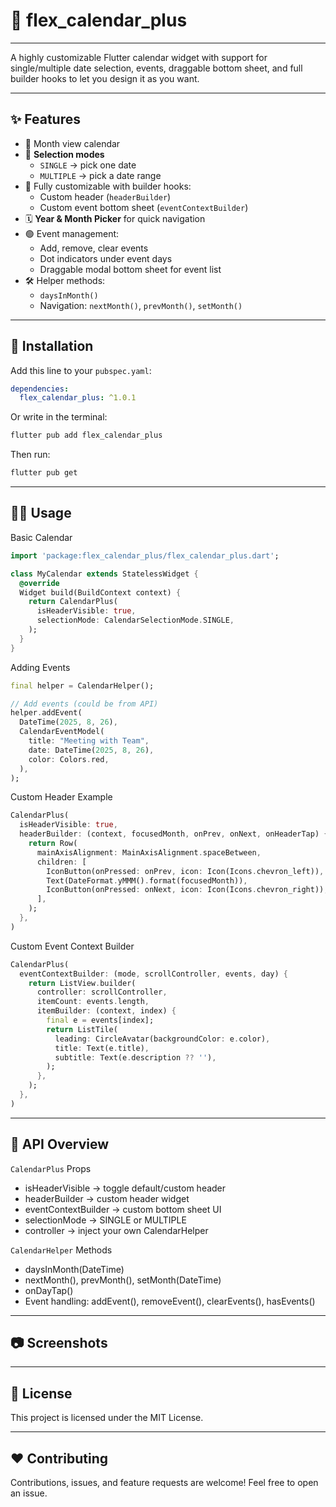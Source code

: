 # 📅 flex_calendar_plus

---

A highly customizable Flutter calendar widget with support for single/multiple date selection, events, draggable bottom sheet, and full builder hooks to let you design it as you want.

---

## ✨ Features

- 📆 Month view calendar
- 🔀 **Selection modes**
  - `SINGLE` → pick one date
  - `MULTIPLE` → pick a date range
- 🎨 Fully customizable with builder hooks:
  - Custom header (`headerBuilder`)
  - Custom event bottom sheet (`eventContextBuilder`)
- 🗓️ **Year & Month Picker** for quick navigation
- 🟢 Event management:
  - Add, remove, clear events
  - Dot indicators under event days
  - Draggable modal bottom sheet for event list
- 🛠 Helper methods:
  - `daysInMonth()`
  - Navigation: `nextMonth()`, `prevMonth()`, `setMonth()`

---

## 🚀 Installation

Add this line to your `pubspec.yaml`:

```yaml
dependencies:
  flex_calendar_plus: ^1.0.1
```

Or write in the terminal:

```bash
flutter pub add flex_calendar_plus
```

Then run:

```bash
flutter pub get
```

---

## 🧑‍💻 Usage

Basic Calendar

```dart
import 'package:flex_calendar_plus/flex_calendar_plus.dart';

class MyCalendar extends StatelessWidget {
  @override
  Widget build(BuildContext context) {
    return CalendarPlus(
      isHeaderVisible: true,
      selectionMode: CalendarSelectionMode.SINGLE,
    );
  }
}
```

Adding Events

```dart
final helper = CalendarHelper();

// Add events (could be from API)
helper.addEvent(
  DateTime(2025, 8, 26),
  CalendarEventModel(
    title: "Meeting with Team",
    date: DateTime(2025, 8, 26),
    color: Colors.red,
  ),
);
```

Custom Header Example

```dart
CalendarPlus(
  isHeaderVisible: true,
  headerBuilder: (context, focusedMonth, onPrev, onNext, onHeaderTap) {
    return Row(
      mainAxisAlignment: MainAxisAlignment.spaceBetween,
      children: [
        IconButton(onPressed: onPrev, icon: Icon(Icons.chevron_left)),
        Text(DateFormat.yMMM().format(focusedMonth)),
        IconButton(onPressed: onNext, icon: Icon(Icons.chevron_right)),
      ],
    );
  },
)
```

Custom Event Context Builder

```dart
CalendarPlus(
  eventContextBuilder: (mode, scrollController, events, day) {
    return ListView.builder(
      controller: scrollController,
      itemCount: events.length,
      itemBuilder: (context, index) {
        final e = events[index];
        return ListTile(
          leading: CircleAvatar(backgroundColor: e.color),
          title: Text(e.title),
          subtitle: Text(e.description ?? ''),
        );
      },
    );
  },
)
```

---

## 📖 API Overview

`CalendarPlus` Props

- isHeaderVisible → toggle default/custom header
- headerBuilder → custom header widget
- eventContextBuilder → custom bottom sheet UI
- selectionMode → SINGLE or MULTIPLE
- controller → inject your own CalendarHelper

`CalendarHelper` Methods

- daysInMonth(DateTime)
- nextMonth(), prevMonth(), setMonth(DateTime)
- onDayTap()
- Event handling: addEvent(), removeEvent(), clearEvents(), hasEvents()

---

## 📷 Screenshots

---

## 📄 License

This project is licensed under the MIT License.

---

## ❤️ Contributing

Contributions, issues, and feature requests are welcome!
Feel free to open an issue.
